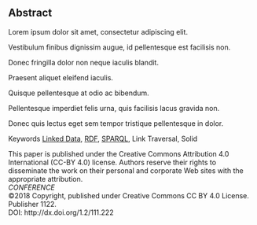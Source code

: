 ## Abstract
<!-- Context      -->
Lorem ipsum dolor sit amet, consectetur adipiscing elit.
<!-- Need         -->
Vestibulum finibus dignissim augue, id pellentesque est facilisis non.
<!-- Task         -->
Donec fringilla dolor non neque iaculis blandit.
<!-- Object       -->
Praesent aliquet eleifend iaculis.
<!-- Findings     -->
Quisque pellentesque at odio ac bibendum.
<!-- Conclusion   -->
Pellentesque imperdiet felis urna, quis facilisis lacus gravida non.
<!-- Perspectives -->
Donec quis lectus eget sem tempor tristique pellentesque in dolor.

<span id="keywords" rel="schema:about"><span class="title">Keywords</span>
<a href="https://en.wikipedia.org/wiki/Linked_Data" resource="http://dbpedia.org/resource/Linked_Data">Linked Data</a>,
<a href="https://en.wikipedia.org/wiki/Resource_Description_Framework" resource="http://dbpedia.org/resource/Resource_Description_Framework">RDF</a>,
<a href="https://en.wikipedia.org/wiki/SPARQL" resource="http://dbpedia.org/resource/SPARQL">SPARQL</a>,
Link Traversal,
Solid
</span>

<!--<span class="printonly" id="acmreferenceformat">
<span class="title">ACM Reference Format:</span>
Doe, J. My Awesome Article. In <i>Conference Companion: The Conference Companion, April 23—27, 2018, Lyon, France</i>. Publisher, New York, NY, USA, 4 pages.
<i>http://dx.doi.org/1.2/111.222</i>
</span>-->

<span class="printonly firstpagefooter">
<span class="footnotecopyright">
This paper is published under the Creative Commons Attribution 4.0 International (CC-BY 4.0) license.
Authors reserve their rights to disseminate the work on their personal and corporate Web sites with the appropriate attribution.<br />
<span style="font-style:italic">CONFERENCE</span><br />
©2018 Copyright,
published under Creative Commons CC BY 4.0 License.<br />
Publisher 1122.<br />
DOI: http://dx.doi.org/1.2/111.222
</span>
</span>
